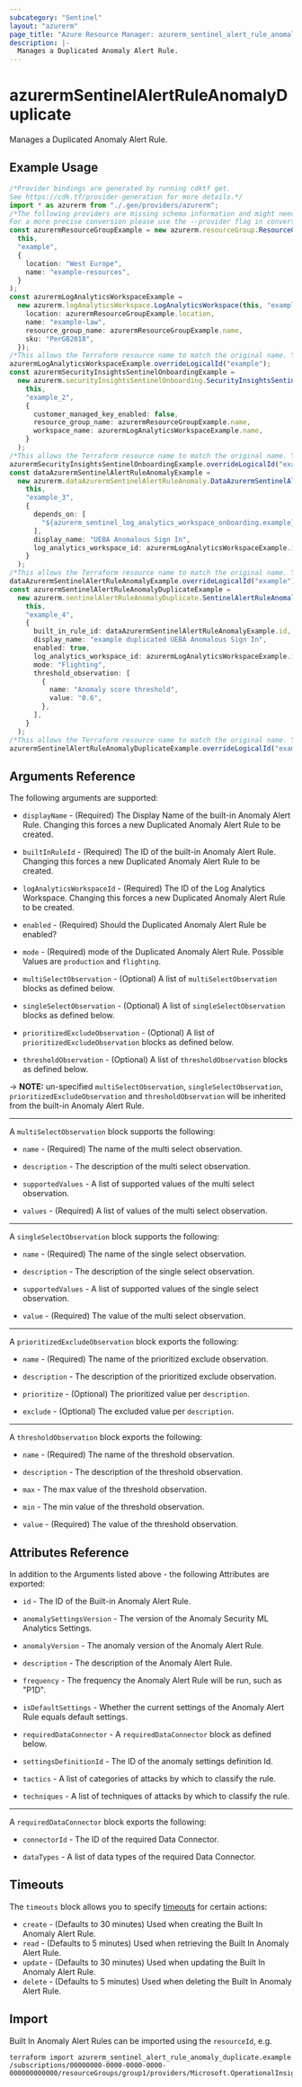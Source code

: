 ```yaml
---
subcategory: "Sentinel"
layout: "azurerm"
page_title: "Azure Resource Manager: azurerm_sentinel_alert_rule_anomaly_duplicate"
description: |-
  Manages a Duplicated Anomaly Alert Rule.
---
```


# azurermSentinelAlertRuleAnomalyDuplicate

Manages a Duplicated Anomaly Alert Rule.

## Example Usage

```typescript
/*Provider bindings are generated by running cdktf get.
See https://cdk.tf/provider-generation for more details.*/
import * as azurerm from "./.gen/providers/azurerm";
/*The following providers are missing schema information and might need manual adjustments to synthesize correctly: azurerm.
For a more precise conversion please use the --provider flag in convert.*/
const azurermResourceGroupExample = new azurerm.resourceGroup.ResourceGroup(
  this,
  "example",
  {
    location: "West Europe",
    name: "example-resources",
  }
);
const azurermLogAnalyticsWorkspaceExample =
  new azurerm.logAnalyticsWorkspace.LogAnalyticsWorkspace(this, "example_1", {
    location: azurermResourceGroupExample.location,
    name: "example-law",
    resource_group_name: azurermResourceGroupExample.name,
    sku: "PerGB2018",
  });
/*This allows the Terraform resource name to match the original name. You can remove the call if you don't need them to match.*/
azurermLogAnalyticsWorkspaceExample.overrideLogicalId("example");
const azurermSecurityInsightsSentinelOnboardingExample =
  new azurerm.securityInsightsSentinelOnboarding.SecurityInsightsSentinelOnboarding(
    this,
    "example_2",
    {
      customer_managed_key_enabled: false,
      resource_group_name: azurermResourceGroupExample.name,
      workspace_name: azurermLogAnalyticsWorkspaceExample.name,
    }
  );
/*This allows the Terraform resource name to match the original name. You can remove the call if you don't need them to match.*/
azurermSecurityInsightsSentinelOnboardingExample.overrideLogicalId("example");
const dataAzurermSentinelAlertRuleAnomalyExample =
  new azurerm.dataAzurermSentinelAlertRuleAnomaly.DataAzurermSentinelAlertRuleAnomaly(
    this,
    "example_3",
    {
      depends_on: [
        "${azurerm_sentinel_log_analytics_workspace_onboarding.example}",
      ],
      display_name: "UEBA Anomalous Sign In",
      log_analytics_workspace_id: azurermLogAnalyticsWorkspaceExample.id,
    }
  );
/*This allows the Terraform resource name to match the original name. You can remove the call if you don't need them to match.*/
dataAzurermSentinelAlertRuleAnomalyExample.overrideLogicalId("example");
const azurermSentinelAlertRuleAnomalyDuplicateExample =
  new azurerm.sentinelAlertRuleAnomalyDuplicate.SentinelAlertRuleAnomalyDuplicate(
    this,
    "example_4",
    {
      built_in_rule_id: dataAzurermSentinelAlertRuleAnomalyExample.id,
      display_name: "example duplicated UEBA Anomalous Sign In",
      enabled: true,
      log_analytics_workspace_id: azurermLogAnalyticsWorkspaceExample.id,
      mode: "Flighting",
      threshold_observation: [
        {
          name: "Anomaly score threshold",
          value: "0.6",
        },
      ],
    }
  );
/*This allows the Terraform resource name to match the original name. You can remove the call if you don't need them to match.*/
azurermSentinelAlertRuleAnomalyDuplicateExample.overrideLogicalId("example");

```

## Arguments Reference

The following arguments are supported:

*   `displayName` - (Required) The Display Name of the built-in Anomaly Alert Rule. Changing this forces a new Duplicated Anomaly Alert Rule to be created.

*   `builtInRuleId` - (Required) The ID of the built-in Anomaly Alert Rule. Changing this forces a new Duplicated Anomaly Alert Rule to be created.

*   `logAnalyticsWorkspaceId` - (Required) The ID of the Log Analytics Workspace. Changing this forces a new Duplicated Anomaly Alert Rule to be created.

*   `enabled` - (Required) Should the Duplicated Anomaly Alert Rule be enabled?

*   `mode` - (Required) mode of the Duplicated Anomaly Alert Rule. Possible Values are `production` and `flighting`.

*   `multiSelectObservation` - (Optional) A list of `multiSelectObservation` blocks as defined below.

*   `singleSelectObservation` - (Optional) A list of `singleSelectObservation` blocks as defined below.

*   `prioritizedExcludeObservation` - (Optional) A list of `prioritizedExcludeObservation` blocks as defined below.

*   `thresholdObservation` - (Optional) A list of `thresholdObservation` blocks as defined below.

\-> **NOTE:** un-specified `multiSelectObservation`, `singleSelectObservation`, `prioritizedExcludeObservation` and `thresholdObservation` will be inherited from the built-in Anomaly Alert Rule.

***

A `multiSelectObservation` block supports the following:

*   `name` - (Required) The name of the multi select observation.

*   `description` - The description of the multi select observation.

*   `supportedValues` - A list of supported values of the multi select observation.

*   `values` - (Required) A list of values of the multi select observation.

***

A `singleSelectObservation` block supports the following:

*   `name` - (Required) The name of the single select observation.

*   `description` - The description of the single select observation.

*   `supportedValues` - A list of supported values of the single select observation.

*   `value` - (Required) The value of the multi select observation.

***

A `prioritizedExcludeObservation` block exports the following:

*   `name` - (Required) The name of the prioritized exclude observation.

*   `description` - The description of the prioritized exclude observation.

*   `prioritize` - (Optional) The prioritized value per `description`.

*   `exclude` - (Optional) The excluded value per `description`.

***

A `thresholdObservation` block exports the following:

*   `name` - (Required) The name of the threshold observation.

*   `description` - The description of the threshold observation.

*   `max` - The max value of the threshold observation.

*   `min` - The min value of the threshold observation.

*   `value` - (Required) The value of the threshold observation.

## Attributes Reference

In addition to the Arguments listed above - the following Attributes are exported:

*   `id` - The ID of the Built-in Anomaly Alert Rule.

*   `anomalySettingsVersion` - The version of the Anomaly Security ML Analytics Settings.

*   `anomalyVersion` - The anomaly version of the Anomaly Alert Rule.

*   `description` - The description of the Anomaly Alert Rule.

*   `frequency` - The frequency the Anomaly Alert Rule will be run, such as "P1D".

*   `isDefaultSettings` - Whether the current settings of the Anomaly Alert Rule equals default settings.

*   `requiredDataConnector` - A `requiredDataConnector` block as defined below.

*   `settingsDefinitionId` - The ID of the anomaly settings definition Id.

*   `tactics` - A list of categories of attacks by which to classify the rule.

*   `techniques` - A list of techniques of attacks by which to classify the rule.

***

A `requiredDataConnector` block exports the following:

*   `connectorId` - The ID of the required Data Connector.

*   `dataTypes` - A list of data types of the required Data Connector.

## Timeouts

The `timeouts` block allows you to specify [timeouts](https://www.terraform.io/language/resources/syntax#operation-timeouts) for certain actions:

* `create` - (Defaults to 30 minutes) Used when creating the Built In Anomaly Alert Rule.
* `read` - (Defaults to 5 minutes) Used when retrieving the Built In Anomaly Alert Rule.
* `update` - (Defaults to 30 minutes) Used when updating the Built In Anomaly Alert Rule.
* `delete` - (Defaults to 5 minutes) Used when deleting the Built In Anomaly Alert Rule.

## Import

Built In Anomaly Alert Rules can be imported using the `resourceId`, e.g.

```console
terraform import azurerm_sentinel_alert_rule_anomaly_duplicate.example /subscriptions/00000000-0000-0000-0000-000000000000/resourceGroups/group1/providers/Microsoft.OperationalInsights/workspaces/workspace1/providers/Microsoft.SecurityInsights/securityMLAnalyticsSettings/setting1
```
